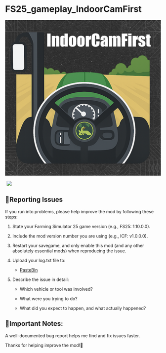 # FS25_gameplay_IndoorCamFirst

![image](https://github.com/MathiasHun/FS25_gameplay_IndoorCamFirst/blob/main/icon_indoorCamFirst.png)

<div style="display: inline-flex; align-items: center;">
  <a href="https://www.youtube.com/watch?v=_uauu_G0jaA" target="_blank" style="display: inline-block;">
    <img src="https://upload.wikimedia.org/wikipedia/commons/b/b8/YouTube_play_button_icon_%282013%E2%80%932017%29.svg" 
         style="width: 100px; height: auto; margin-left: 5px;">
  </a>
</div></br>

## 🐞Reporting Issues

If you run into problems, please help improve the mod by following these steps:

1. State your Farming Simulator 25 game version (e.g., FS25: 1.10.0.0).

2. Include the mod version number you are using (e.g., ICF: v1.0.0.0).

3. Restart your savegame, and only enable this mod (and any other absolutely essential mods) when reproducing the issue.

4. Upload your log.txt file to:

   - <a href="https://pastebin.com/">PasteBin</a>

5. Describe the issue in detail:

   - Which vehicle or tool was involved?

   - What were you trying to do?

   - What did you expect to happen, and what actually happened?

## 📌Important Notes:

A well-documented bug report helps me find and fix issues faster.

Thanks for helping improve the mod!🚜
</br></br>
<!--## <p dir="auto"><strong><a href="https://farmsim.bltfm.hu/infusions/bltfmhu_downloads_center/downloads.php?cat_id=4&dlc_id=8">Download the latest developer version</a></strong> (the file FS25_gameplay_IndoorCamFirst.zip).</p>

## Changelog 1.0.0.0:


